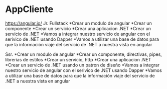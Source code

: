 # AppCliente

https://angular.io/
Jr. Fullstack
*Crear un modulo de angular
*Crear un componente
*Crear un servicio
*Crear una
aplicacion .NET *Crear un servicio de .NET
*Vamos a integrar nuestro servicio de
angular con el serivico de .NET usando Dapper
\*Vamos a utilizar una base de datos para que la
información viaje del servicio de .NET a nuestra vista en angular

Ssr.
*Crear un modulo de angular
*Crear un componente, directivas, pipes, librerias de estilos
*Crear un servicio, http
*Crear una
aplicacion .NET *Crear un servicio de .NET usando un patron de diseño
*Vamos a integrar nuestro servicio de
angular con el serivico de .NET usando Dapper
\*Vamos a utilizar una base de datos para que la
información viaje del servicio de .NET a nuestra vista en angular
